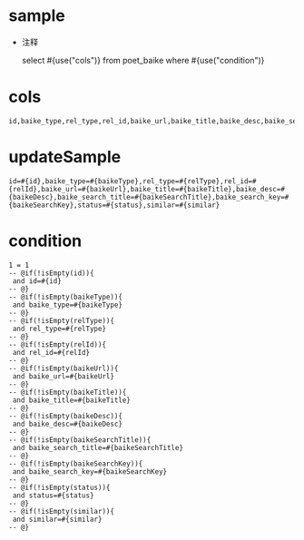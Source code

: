 
sample
===
* 注释

	select #{use("cols")} from poet_baike  where  #{use("condition")}

cols
===
	id,baike_type,rel_type,rel_id,baike_url,baike_title,baike_desc,baike_search_title,baike_search_key,status,similar

updateSample
===
	
	id=#{id},baike_type=#{baikeType},rel_type=#{relType},rel_id=#{relId},baike_url=#{baikeUrl},baike_title=#{baikeTitle},baike_desc=#{baikeDesc},baike_search_title=#{baikeSearchTitle},baike_search_key=#{baikeSearchKey},status=#{status},similar=#{similar}

condition
===

	1 = 1  
	-- @if(!isEmpty(id)){
	 and id=#{id}
	-- @}
	-- @if(!isEmpty(baikeType)){
	 and baike_type=#{baikeType}
	-- @}
	-- @if(!isEmpty(relType)){
	 and rel_type=#{relType}
	-- @}
	-- @if(!isEmpty(relId)){
	 and rel_id=#{relId}
	-- @}
	-- @if(!isEmpty(baikeUrl)){
	 and baike_url=#{baikeUrl}
	-- @}
	-- @if(!isEmpty(baikeTitle)){
	 and baike_title=#{baikeTitle}
	-- @}
	-- @if(!isEmpty(baikeDesc)){
	 and baike_desc=#{baikeDesc}
	-- @}
	-- @if(!isEmpty(baikeSearchTitle)){
	 and baike_search_title=#{baikeSearchTitle}
	-- @}
	-- @if(!isEmpty(baikeSearchKey)){
	 and baike_search_key=#{baikeSearchKey}
	-- @}
	-- @if(!isEmpty(status)){
	 and status=#{status}
	-- @}
	-- @if(!isEmpty(similar)){
	 and similar=#{similar}
	-- @}
	
	